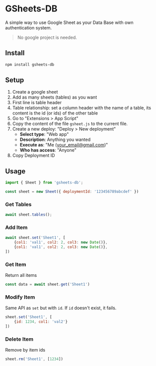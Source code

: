 # GSheets-DB

A simple way to use Google Sheet as your Data Base with own authentication system.

> No google project is needed.

## Install

```bash
npm install gsheets-db
```

## Setup

1. Create a google sheet
2. Add as many sheets (tables) as you want
3. First line is table header
4. Table relationship: set a column header with the name of a table, its content is the id (or ids) of the other table
5. Go to "Extensions > App Script"
6. Copy the content of the file `gsheet.js` to the current file.
7. Create a new deploy: "Deploy > New deployment"
    - **Select type**: "Web app"
    - **Description**: Anything you wanted
    - **Execute as**: "Me (your_email@gmail.com)"
    - **Who has access**: "Anyone"
8. Copy Deployment ID

## Usage

```js
import { Sheet } from 'gsheets-db';

const sheet = new Sheet({ deploymentId: '123456789abcdef' })
```

### Get Tables

```js
await sheet.tables();
```

### Add Item

```js
await sheet.set('Sheet1', [
    {col1: 'val1', col2: 2, col3: new Date()},
    {col1: 'val1', col2: 2, col3: new Date()},
])
```

### Get Item

Return all items

```js
const data = await sheet.get('Sheet1')
```

### Modify Item

Same API as `set` but with `id`. If `id` doesn't exist, it fails.

```js
sheet.set('Sheet1', [
    {id: 1234, col1: 'val2'}
])
```

### Delete Item

Remove by item ids

```js
sheet.rm('Sheet1', [1234])
```